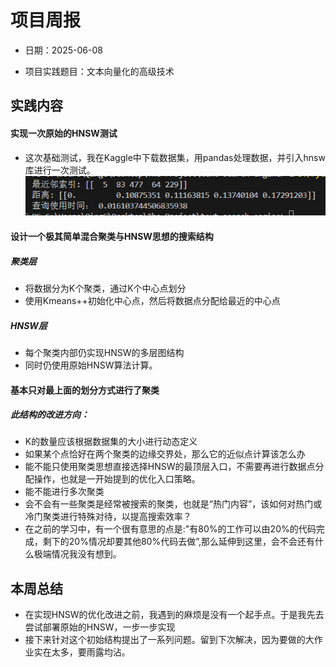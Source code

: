 # 项目周报

-   日期：2025-06-08

-  项目实践题目：文本向量化的高级技术

## 实践内容

#### 实现一次原始的HNSW测试
- 这次基础测试，我在Kaggle中下载数据集，用pandas处理数据，并引入hnsw库进行一次测试。
![image.png](d70f0966-ad2a-49b8-a9c6-f52efcbdefb0.png)
  
#### 设计一个极其简单混合聚类与HNSW思想的搜索结构
##### 聚类层
- 将数据分为K个聚类，通过K个中心点划分
- 使用Kmeans++初始化中心点，然后将数据点分配给最近的中心点
  
##### HNSW层
- 每个聚类内部仍实现HNSW的多层图结构
- 同时仍使用原始HNSW算法计算。
#### 基本只对最上面的划分方式进行了聚类

##### 此结构的改进方向：
- K的数量应该根据数据集的大小进行动态定义
- 如果某个点恰好在两个聚类的边缘交界处，那么它的近似点计算该怎么办 
- 能不能只使用聚类思想直接选择HNSW的最顶层入口，不需要再进行数据点分配操作，也就是一开始提到的优化入口策略。
- 能不能进行多次聚类
- 会不会有一些聚类是经常被搜索的聚类，也就是“热门内容”，该如何对热门或冷门聚类进行特殊对待，以提高搜索效率？
- 在之前的学习中，有一个很有意思的点是:"有80%的工作可以由20%的代码完成，剩下的20%情况却要其他80%代码去做”,那么延伸到这里，会不会还有什么极端情况我没有想到。


## 本周总结
- 在实现HNSW的优化改进之前，我遇到的麻烦是没有一个起手点。于是我先去尝试部署原始的HNSW，一步一步实现
- 接下来针对这个初始结构提出了一系列问题。留到下次解决，因为要做的大作业实在太多，要雨露均沾。


```python

```

